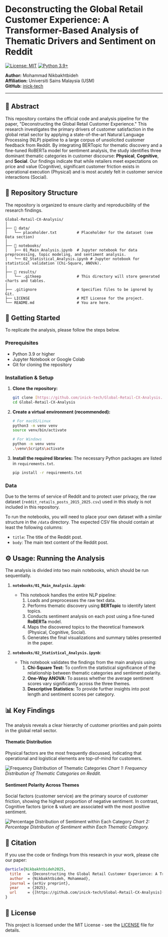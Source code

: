 # Deconstructing the Global Retail Customer Experience: A Transformer-Based Analysis of Thematic Drivers and Sentiment on Reddit

[![License: MIT](https://img.shields.io/badge/License-MIT-yellow.svg)](https://opensource.org/licenses/MIT)
[![Python 3.9+](https://img.shields.io/badge/python-3.9+-blue.svg)](https://www.python.org/downloads/release/python-390/)

**Author:** Mohammad Nikbakhtbideh  
**Affiliation:** Universiti Sains Malaysia (USM)  
**GitHub:** [inick-tech](https://github.com/inick-tech)

---

## 📝 Abstract
This repository contains the official code and analysis pipeline for the paper, "Deconstructing the Global Retail Customer Experience." This research investigates the primary drivers of customer satisfaction in the global retail sector by applying a state-of-the-art Natural Language Processing (NLP) pipeline to a large corpus of unsolicited customer feedback from Reddit. By integrating BERTopic for thematic discovery and a fine-tuned RoBERTa model for sentiment analysis, the study identifies three dominant thematic categories in customer discourse: **Physical**, **Cognitive**, and **Social**. Our findings indicate that while retailers meet expectations on price and value (Cognitive), significant customer friction exists in operational execution (Physical) and is most acutely felt in customer service interactions (Social).

## 📂 Repository Structure
The repository is organized to ensure clarity and reproducibility of the research findings.

```
Global-Retail-CX-Analysis/
│
├── 📂 data/
│   └── placeholder.txt         # Placeholder for the dataset (see Data section)
│
├── 📂 notebooks/
│   ├── 01_Main_Analysis.ipynb  # Jupyter notebook for data preprocessing, topic modeling, and sentiment analysis.
│   └── 02_Statistical_Analysis.ipynb # Jupyter notebook for statistical validation (Chi-Square, ANOVA).
│
├── 📂 results/
│   └── .gitkeep                # This directory will store generated charts and tables.
│
├── .gitignore                  # Specifies files to be ignored by Git.
├── LICENSE                     # MIT License for the project.
└── README.md                   # You are here.
```

## 🚀 Getting Started
To replicate the analysis, please follow the steps below.

### Prerequisites

* Python 3.9 or higher
* Jupyter Notebook or Google Colab
* Git for cloning the repository

### Installation & Setup

1.  **Clone the repository:**
    ```bash
    git clone [https://github.com/inick-tech/Global-Retail-CX-Analysis.git](https://github.com/inick-tech/Global-Retail-CX-Analysis.git)
    cd Global-Retail-CX-Analysis
    ```

2.  **Create a virtual environment (recommended):**
    ```bash
    # For macOS/Linux
    python3 -m venv venv
    source venv/bin/activate

    # For Windows
    python -m venv venv
    .\venv\Scripts\activate
    ```

3.  **Install the required libraries:**
    The necessary Python packages are listed in `requirements.txt`.
    ```bash
    pip install -r requirements.txt
    ```

### Data

Due to the terms of service of Reddit and to protect user privacy, the raw dataset (`reddit_retails_posts_2015_2025.csv`) used in this study is not included in this repository.

To run the notebooks, you will need to place your own dataset with a similar structure in the `/data` directory. The expected CSV file should contain at least the following columns:
* `title`: The title of the Reddit post.
* `body`: The main text content of the Reddit post.

## ⚙️ Usage: Running the Analysis

The analysis is divided into two main notebooks, which should be run sequentially.

1.  **`notebooks/01_Main_Analysis.ipynb`**:
    * This notebook handles the entire NLP pipeline:
        1.  Loads and preprocesses the raw text data.
        2.  Performs thematic discovery using **BERTopic** to identify latent topics.
        3.  Conducts sentiment analysis on each post using a fine-tuned **RoBERTa** model.
        4.  Maps the discovered topics to the theoretical framework (Physical, Cognitive, Social).
        5.  Generates the final visualizations and summary tables presented in the paper.

2.  **`notebooks/02_Statistical_Analysis.ipynb`**:
    * This notebook validates the findings from the main analysis using:
        1.  **Chi-Square Test:** To confirm the statistical significance of the relationship between thematic categories and sentiment polarity.
        2.  **One-Way ANOVA:** To assess whether the average sentiment scores vary significantly across the three themes.
        3.  **Descriptive Statistics:** To provide further insights into post length and sentiment scores per category.

## 📊 Key Findings
The analysis reveals a clear hierarchy of customer priorities and pain points in the global retail sector.

#### Thematic Distribution
Physical factors are the most frequently discussed, indicating that operational and logistical elements are top-of-mind for customers.

![Frequency Distribution of Thematic Categories](https://i.imgur.com/K72x3E7.png)
*Chart 1: Frequency Distribution of Thematic Categories on Reddit.*

#### Sentiment Polarity Across Themes
Social factors (customer service) are the primary source of customer friction, showing the highest proportion of negative sentiment. In contrast, Cognitive factors (price & value) are associated with the most positive sentiment.

![Percentage Distribution of Sentiment within Each Category](https://i.imgur.com/eE2k8Fq.png)
*Chart 2: Percentage Distribution of Sentiment within Each Thematic Category.*

## 📄 Citation
If you use the code or findings from this research in your work, please cite our paper:

```bibtex
@article{Nikbakhtbideh2025,
  title   = {Deconstructing the Global Retail Customer Experience: A Transformer-Based Analysis of Thematic Drivers and Sentiment on Reddit},
  author  = {Nikbakhtbideh, Mohammad},
  journal = {arXiv preprint},
  year    = {2025},
  url     = {[https://github.com/inick-tech/Global-Retail-CX-Analysis](https://github.com/inick-tech/Global-Retail-CX-Analysis)}
}
```

## 📜 License
This project is licensed under the MIT License - see the [LICENSE](LICENSE) file for details.
